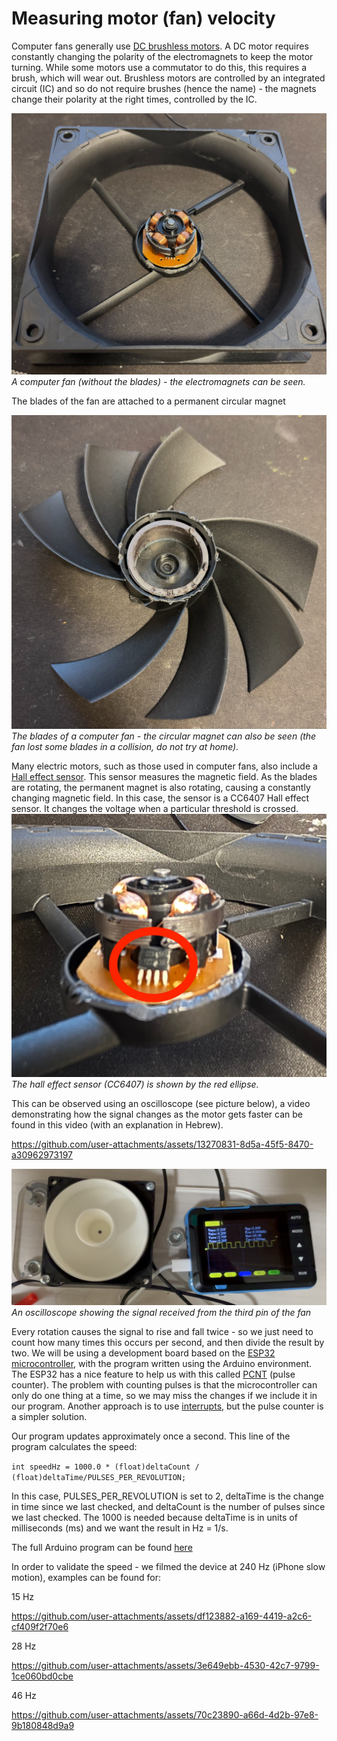 # Measuring motor (fan) velocity

Computer fans generally use [DC brushless motors](https://en.wikipedia.org/wiki/Brushless_DC_electric_motor). A DC motor requires constantly changing the polarity of the electromagnets to keep the motor turning. While some motors use a commutator to do this, this requires a brush, which will wear out. Brushless motors are controlled by an integrated circuit (IC) and so do not require brushes (hence the name) \- the magnets change their polarity at the right times, controlled by the IC.

![Computer fan without the blades][images/image1.jpg]  
*A computer fan (without the blades) \- the electromagnets can be seen.*

The blades of the fan are attached to a permanent circular magnet

![Blades of a computer fan][images/image2.jpg]  
*The blades of a computer fan \- the circular magnet can also be seen (the fan lost some blades in a collision, do not try at home).*

Many electric motors, such as those used in computer fans, also include a [Hall effect sensor](https://en.wikipedia.org/wiki/Hall_effect_sensor). This sensor measures the magnetic field. As the blades are rotating, the permanent magnet is also rotating, causing a constantly changing magnetic field. In this case, the sensor is a CC6407 Hall effect sensor. It changes the voltage when a particular threshold is crossed.  
![Hall effect sensor][images/image3.jpg]  
*The hall effect sensor (CC6407) is shown by the red ellipse.*

This can be observed using an oscilloscope (see picture below), a video demonstrating how the signal changes as the motor gets faster can be found in this video (with an explanation in Hebrew).

https://github.com/user-attachments/assets/13270831-8d5a-45f5-8470-a30962973197

![Oscilloscope showing the signal from the third pin of the fan][images/image4.jpg]  
*An oscilloscope showing the signal received from the third pin of the fan*

Every rotation causes the signal to rise and fall twice \- so we just need to count how many times this occurs per second, and then divide the result by two. We will be using a development board based on the [ESP32 microcontroller](https://en.wikipedia.org/wiki/ESP32), with the program written using the Arduino environment. The ESP32 has a nice feature to help us with this called [PCNT](https://docs.espressif.com/projects/esp-idf/en/stable/esp32/api-reference/peripherals/pcnt.html) (pulse counter). The problem with counting pulses is that the microcontroller can only do one thing at a time, so we may miss the changes if we include it in our program. Another approach is to use [interrupts](https://roboticsbackend.com/arduino-interrupts/), but the pulse counter is a simpler solution.

Our program updates approximately once a second. This line of the program calculates the speed:

`int speedHz = 1000.0 * (float)deltaCount / (float)deltaTime/PULSES_PER_REVOLUTION;`

In this case, PULSES\_PER\_REVOLUTION is set to 2, deltaTime is the change in time since we last checked, and deltaCount is the number of pulses since we last checked. The 1000 is needed because deltaTime is in units of milliseconds (ms) and we want the result in Hz \= 1/s.

The full Arduino program can be found [here](fanCounter/fanCounter.ino)

In order to validate the speed \- we filmed the device at 240 Hz (iPhone slow motion), examples can be found for:

15 Hz

https://github.com/user-attachments/assets/df123882-a169-4419-a2c6-cf409f2f70e6

28 Hz

https://github.com/user-attachments/assets/3e649ebb-4530-42c7-9799-1ce060bd0cbe

46 Hz

https://github.com/user-attachments/assets/70c23890-a66d-4d2b-97e8-9b180848d9a9

[images/image1.jpg]: images/image1.jpg
[images/image2.jpg]: images/image2.jpg
[images/image3.jpg]: images/image3.jpg
[images/image4.jpg]: images/image4.jpg
